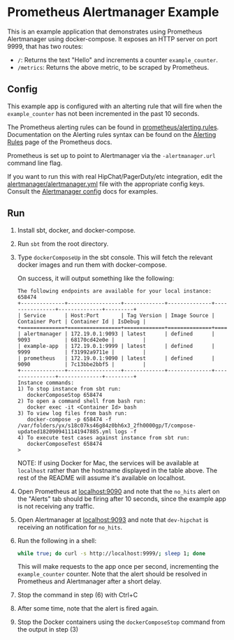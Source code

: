 # Prometheus Alertmanager Example

This is an example application that demonstrates using Prometheus Alertmanager
using docker-compose. It exposes an HTTP server on port 9999, that has two routes:

* `/`: Returns the text "Hello" and increments a counter `example_counter`.
* `/metrics`: Returns the above metric, to be scraped by Prometheus.

## Config

This example app is configured with an alterting rule that will fire when
the `example_counter` has not been incremented in the past 10 seconds.

The Prometheus alerting rules can be found in
[prometheus/alerting.rules](prometheus/alerting.rules).
Documentation on the Alerting rules syntax can be found on the
[Alerting Rules](https://prometheus.io/docs/alerting/rules/) page of the
Prometheus docs.

Prometheus is set up to point to Alertmanager via the `-alertmanager.url`
command line flag.

If you want to run this with real HipChat/PagerDuty/etc integration, edit the
[alertmanager/alertmanager.yml](alertmanager/alertmanager.yml) file with the
appropriate config keys. Consult the
[Alertmanager config](https://prometheus.io/docs/alerting/configuration/)
docs for examples.

## Run

1. Install sbt, docker, and docker-compose.

2. Run `sbt` from the root directory.

3. Type `dockerComposeUp` in the sbt console. This will fetch the relevant
   docker images and run them with docker-compose.

   On success, it will output something like the following:

   ```
   The following endpoints are available for your local instance: 658474
   +--------------+-----------------+-------------+--------------+----------------+--------------+---------+
   | Service      | Host:Port       | Tag Version | Image Source | Container Port | Container Id | IsDebug |
   +==============+=================+=============+==============+================+==============+=========+
   | alertmanager | 172.19.0.1:9093 | latest      | defined      | 9093           | 68170cd42e0e |         |
   | example-app  | 172.19.0.1:9999 | latest      | defined      | 9999           | f31992a9711e |         |
   | prometheus   | 172.19.0.1:9090 | latest      | defined      | 9090           | 7c13bbe2bbf5 |         |
   +--------------+-----------------+-------------+--------------+----------------+--------------+---------+
   Instance commands:
   1) To stop instance from sbt run:
      dockerComposeStop 658474
   2) To open a command shell from bash run:
      docker exec -it <Container Id> bash
   3) To view log files from bash run:
      docker-compose -p 658474 -f /var/folders/yx/s18c07ks46g84z0bh6x3_2fh0000gp/T/compose-updated1820909411141947885.yml logs -f
   4) To execute test cases against instance from sbt run:
      dockerComposeTest 658474
   >
   ```

   NOTE: If using Docker for Mac, the services will be available at `localhost`
   rather than the hostname displayed in the table above. The rest of the README
   will assume it's available on localhost.

4. Open Prometheus at [localhost:9090](http://localhost:9090) and note that
   the `no_hits` alert on the "Alerts" tab should be firing after 10 seconds,
   since the example app is not receiving any traffic.

5. Open Alertmanager at [localhost:9093](http://localhost:9093) and note that
   `dev-hipchat` is receiving an notification for `no_hits`.

6. Run the following in a shell:

   ```bash
   while true; do curl -s http://localhost:9999/; sleep 1; done
   ```

   This will make requests to the app once per second, incrementing the
   `example_counter` counter. Note that the alert should be resolved in
   Prometheus and Alertmanager after a
   short delay.

7. Stop the command in step (6) with Ctrl+C

8. After some time, note that the alert is fired again.

9. Stop the Docker containers using the `dockerComposeStop` command from the
   output in step (3)

